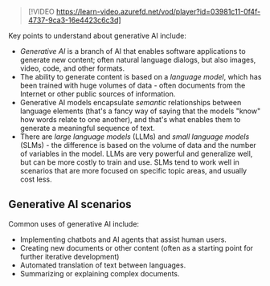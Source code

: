 >[!VIDEO https://learn-video.azurefd.net/vod/player?id=03981c11-0f4f-4737-9ca3-16e4423c6c3d]

Key points to understand about generative AI include:

- *Generative AI* is a branch of AI that enables software applications to generate new content; often natural language dialogs, but also images, video, code, and other formats.
- The ability to generate content is based on a *language model*, which has been trained with huge volumes of data - often documents from the Internet or other public sources of information.
- Generative AI models encapsulate *semantic* relationships between language elements (that's a fancy way of saying that the models "know" how words relate to one another), and that's what enables them to generate a meaningful sequence of text.
- There are *large language models* (LLMs) and *small language models* (SLMs) - the difference is based on the volume of data and the number of variables in the model. LLMs are very powerful and generalize well, but can be more costly to train and use. SLMs tend to work well in scenarios that are more focused on specific topic areas, and usually cost less.

## Generative AI scenarios

Common uses of generative AI include:

- Implementing chatbots and AI agents that assist human users.
- Creating new documents or other content (often as a starting point for further iterative development)
- Automated translation of text between languages.
- Summarizing or explaining complex documents.
